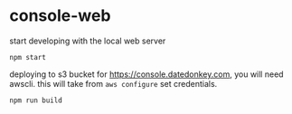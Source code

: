 console-web
===========
start developing with the local web server

```shell
npm start
```

deploying to s3 bucket for https://console.datedonkey.com, you will need awscli.  this will take from `aws configure` set credentials.

```
npm run build
```